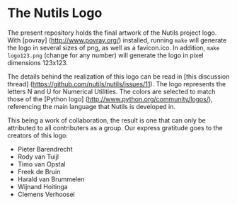 The Nutils Logo
===============

The present repository holds the final artwork of the Nutils project logo.
With [povray] (http://www.povray.org/) installed, running `make` will generate
the logo in several sizes of png, as well as a favicon.ico. In addition, `make
logo123.png` (change for any number) will generate the logo in pixel dimensions
123x123.

The details behind the realization of this logo can be read in [this discussion
thread] (https://github.com/nutils/nutils/issues/11). The logo represents the
letters N and U for Numerical Utilities. The colors are selected to match those
of the [Python logo] (http://www.python.org/community/logos/), referencing the
main language that Nutils is developed in.

This being a work of collaboration, the result is one that can only be
attributed to all contributers as a group. Our express gratitude goes to the
creators of this logo:

  * Pieter Barendrecht
  * Rody van Tuijl
  * Timo van Opstal
  * Freek de Bruin
  * Harald van Brummelen
  * Wijnand Hoitinga
  * Clemens Verhoosel
